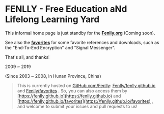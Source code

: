 FENLLY - Free Education aNd Lifelong Learning Yard
=================

This informal home page is just standby for the [**Fenlly.org**](https://fenlly.org)
(Coming soon).

See also the [**favorites**](https://fenlly.org/favorites) for some favorite references
and downloads, such as the "End-To-End Encryption" and "Signal Messenger".

That's all, and thanks!


2009 ~ 2019

(Since 2003 ~ 2008, In Hunan Province, China)


> This is currently hosted on [GitHub.com/Fenlly](https://github.com/Fenlly):
> [Fenlly/fenlly.github.io](https://github.com/Fenlly/fenlly.github.io)
> and [Fenlly/favorites](https://github.com/Fenlly/favorites) .
> So, you can also access them by [https://fenlly.github.io](https://fenlly.github.io)
> and [https://fenlly.github.io/favorites](https://fenlly.github.io/favorites) ,
> and welcome to submit your issues and pull requests to us!
